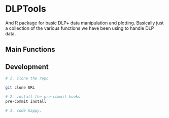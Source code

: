 # DLPTools

And R package for basic DLP+ data manipulation and plotting. Basically just a collection of the various functions we have been using to handle DLP data.

## Main Functions

## Development

```bash
# 1. clone the repo

git clone URL

# 2. install the pre-commit hooks
pre-commit install

# 3. code happy.
```
